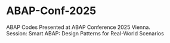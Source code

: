 # ABAP-Conf-2025
ABAP Codes Presented at ABAP Conference 2025 Vienna.<br/>
Session: Smart ABAP: Design Patterns for Real-World Scenarios<br/>
